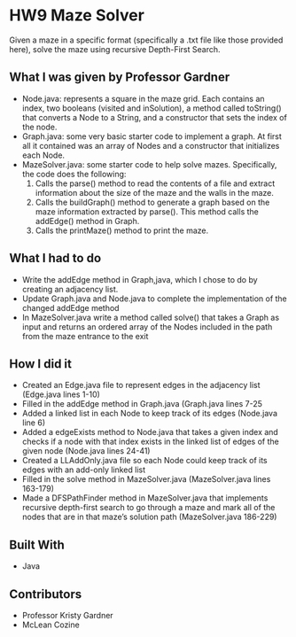 # HW9 Maze Solver
Given a maze in a specific format (specifically a .txt file like those provided here), solve the maze using recursive Depth-First Search. 

## What I was given by Professor Gardner
* Node.java: represents a square in the maze grid. Each contains an index, two booleans (visited and inSolution), a method called toString() that converts a Node to a String, and a constructor that sets the index of the node.
* Graph.java: some very basic starter code to implement a graph. At first all it contained was an array of Nodes and a constructor that initializes each Node. 
* MazeSolver.java: some starter code to help solve mazes. Specifically, the code does the following:
	1. Calls the parse() method to read the contents of a file and extract information about the size of the maze and the walls in the maze.
	2. Calls the buildGraph() method to generate a graph based on the maze information extracted by parse(). This method calls the addEdge() method in Graph.
	3. Calls the printMaze() method to print the maze.

## What I had to do
* Write the addEdge method in Graph,java, which I chose to do by creating an adjacency list.
* Update Graph.java and Node.java to complete the implementation of the changed addEdge method
* In MazeSolver.java write a method called solve() that takes a Graph as input and returns an ordered array of the Nodes included in the path from the maze entrance to the exit

## How I did it
* Created an Edge.java file to represent edges in the adjacency list (Edge.java lines 1-10)
* Filled in the addEdge method in Graph.java (Graph.java lines 7-25
* Added a linked list in each Node to keep track of its edges (Node.java line 6)
* Added a edgeExists method to Node.java that takes a given index and checks if a node with that index exists in the linked list of edges of the given node (Node.java lines 24-41)
* Created a LLAddOnly.java file so each Node could keep track of its edges with an add-only linked list
* Filled in the solve method in MazeSolver.java (MazeSolver.java lines 163-179)
* Made a DFSPathFinder method in MazeSolver.java that implements recursive depth-first search to go through a maze and mark all of the nodes that are in that maze’s solution path (MazeSolver.java 186-229)

## Built With
* Java

## Contributors
* Professor Kristy Gardner
* McLean Cozine
